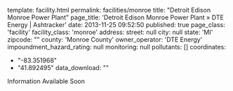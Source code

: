 template: facility.html
permalink: facilities/monroe
title: "Detroit Edison Monroe Power Plant"
page_title: 'Detroit Edison Monroe Power Plant &raquo; DTE Energy | Ashtracker'
date: 2013-11-25 09:52:50
published: true
page_class: 'facility'
facility_class: 'monroe'
address: 
  street: null
  city: null
  state: 'MI'
  zipcode: ""
  county: 'Monroe County'
owner_operator: 'DTE Energy'
impoundment_hazard_rating: null
monitoring: null
pollutants: []
coordinates: 
  - "-83.351968"
  - "41.892495"
data_download: ""

Information Available Soon
